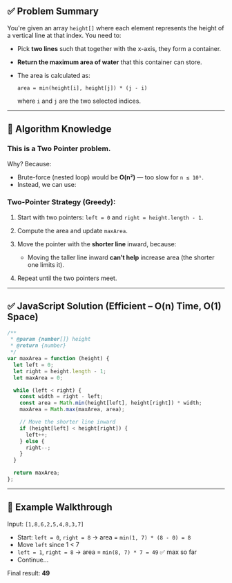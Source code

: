 ## ✅ Problem Summary

You're given an array `height[]` where each element represents the height of a vertical line at that index. You need to:

- Pick **two lines** such that together with the x-axis, they form a container.
- **Return the maximum area of water** that this container can store.
- The area is calculated as:

  ```
  area = min(height[i], height[j]) * (j - i)
  ```

  where `i` and `j` are the two selected indices.

---

## 🧠 Algorithm Knowledge

### This is a **Two Pointer** problem.

Why? Because:

- Brute-force (nested loop) would be **O(n²)** — too slow for `n ≤ 10⁵`.
- Instead, we can use:

### **Two-Pointer Strategy (Greedy)**:

1. Start with two pointers: `left = 0` and `right = height.length - 1`.
2. Compute the area and update `maxArea`.
3. Move the pointer with the **shorter line** inward, because:

   - Moving the taller line inward **can’t help** increase area (the shorter one limits it).

4. Repeat until the two pointers meet.

---

## ✅ JavaScript Solution (Efficient – O(n) Time, O(1) Space)

```js
/**
 * @param {number[]} height
 * @return {number}
 */
var maxArea = function (height) {
  let left = 0;
  let right = height.length - 1;
  let maxArea = 0;

  while (left < right) {
    const width = right - left;
    const area = Math.min(height[left], height[right]) * width;
    maxArea = Math.max(maxArea, area);

    // Move the shorter line inward
    if (height[left] < height[right]) {
      left++;
    } else {
      right--;
    }
  }

  return maxArea;
};
```

---

## 🧪 Example Walkthrough

Input: `[1,8,6,2,5,4,8,3,7]`

- Start: `left = 0`, `right = 8` → area = `min(1, 7) * (8 - 0) = 8`
- Move `left` since 1 < 7
- `left = 1`, `right = 8` → area = `min(8, 7) * 7 = 49` ✅ max so far
- Continue...

Final result: **49**
